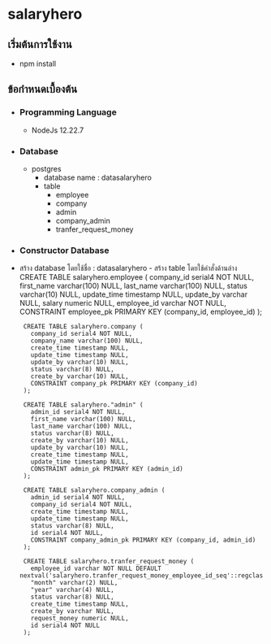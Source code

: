 # salaryhero

## เริ่มต้นการใช้งาน
<ul>
  <li>npm install</li>
</ul>

## ข้อกำหนดเบื้องต้น
- ### Programming Language
    - NodeJs 12.22.7
- ### Database
    - postgres
        - database name  :  datasalaryhero
        - table
            - employee
            - company
            - admin
            - company_admin
            - tranfer_request_money
            
- ### Constructor Database
 - สร้าง database โดยใช้ชื่อ : datasalaryhero
        - สร้าง table โดยใช้คำสั่งด้านล่าง
        CREATE TABLE salaryhero.employee (
          company_id serial4 NOT NULL,
          first_name varchar(100) NULL,
          last_name varchar(100) NULL,
          status varchar(10) NULL,
          update_time timestamp NULL,
          update_by varchar NULL,
          salary numeric NULL,
          employee_id varchar NOT NULL,
          CONSTRAINT employee_pk PRIMARY KEY (company_id, employee_id)
        );
        
        CREATE TABLE salaryhero.company (
          company_id serial4 NOT NULL,
          company_name varchar(100) NULL,
          create_time timestamp NULL,
          update_time timestamp NULL,
          update_by varchar(10) NULL,
          status varchar(8) NULL,
          create_by varchar(10) NULL,
          CONSTRAINT company_pk PRIMARY KEY (company_id)
        );
      
        CREATE TABLE salaryhero."admin" (
          admin_id serial4 NOT NULL,
          first_name varchar(100) NULL,
          last_name varchar(100) NULL,
          status varchar(8) NULL,
          create_by varchar(10) NULL,
          update_by varchar(10) NULL,
          create_time timestamp NULL,
          update_time timestamp NULL,
          CONSTRAINT admin_pk PRIMARY KEY (admin_id)
        );
        
        CREATE TABLE salaryhero.company_admin (
          admin_id serial4 NOT NULL,
          company_id serial4 NOT NULL,
          create_time timestamp NULL,
          update_time timestamp NULL,
          status varchar(8) NULL,
          id serial4 NOT NULL,
          CONSTRAINT company_admin_pk PRIMARY KEY (company_id, admin_id)
        );
        
        CREATE TABLE salaryhero.tranfer_request_money (
          employee_id varchar NOT NULL DEFAULT nextval('salaryhero.tranfer_request_money_employee_id_seq'::regclass),
          "month" varchar(2) NULL,
          "year" varchar(4) NULL,
          status varchar(8) NULL,
          create_time timestamp NULL,
          create_by varchar NULL,
          request_money numeric NULL,
          id serial4 NOT NULL
        );
